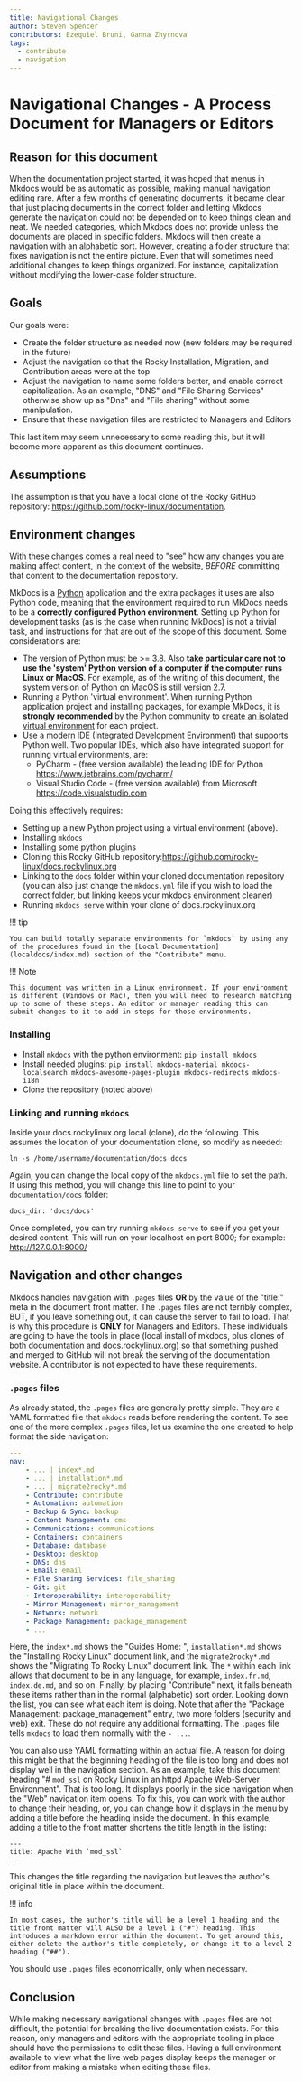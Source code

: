 ```yaml
---
title: Navigational Changes
author: Steven Spencer
contributors: Ezequiel Bruni, Ganna Zhyrnova
tags:
  - contribute
  - navigation
---
```


# Navigational Changes - A Process Document for Managers or Editors

## Reason for this document

When the documentation project started, it was hoped that menus in Mkdocs would be as automatic as possible, making manual navigation editing rare. After a few months of generating documents, it became clear that just placing documents in the correct folder and letting Mkdocs generate the navigation could not be depended on to keep things clean and neat. We needed categories, which Mkdocs does not provide unless the documents are placed in specific folders. Mkdocs will then create a navigation with an alphabetic sort. However, creating a folder structure that fixes navigation is not the entire picture. Even that will sometimes need additional changes to keep things organized. For instance, capitalization without modifying the lower-case folder structure.

## Goals

Our goals were:

- Create the folder structure as needed now (new folders may be required in the future)
- Adjust the navigation so that the Rocky Installation, Migration, and Contribution areas were at the top
- Adjust the navigation to name some folders better, and enable correct capitalization. As an example, "DNS" and "File Sharing Services" otherwise show up as "Dns" and "File sharing" without some manipulation.
- Ensure that these navigation files are restricted to Managers and Editors

This last item may seem unnecessary to some reading this, but it will become more apparent as this document continues.

## Assumptions

The assumption is that you have a local clone of the Rocky GitHub repository: <https://github.com/rocky-linux/documentation>.

## Environment changes

With these changes comes a real need to "see" how any changes you are making affect content, in the context of the website, *BEFORE* committing that content to the documentation repository.

MkDocs is a [Python](https://www.python.org) application and the extra packages it uses are also Python code, meaning that the environment required to run MkDocs needs to be a **correctly configured Python environment**. Setting up Python for development tasks (as is the case when running MkDocs) is not a trivial task, and instructions for that are out of the scope of this document. Some considerations are:

- The version of Python must be >= 3.8. Also **take particular care not to use the 'system' Python version of a computer if the computer runs Linux or MacOS**. For example, as of the writing of this document, the system version of Python on MacOS is still version 2.7.
- Running a Python 'virtual environment'. When running Python application project and installing packages, for example MkDocs, it is **strongly recommended** by the Python community to [create an isolated virtual environment](https://realpython.com/python-virtual-environments-a-primer/) for each project.
- Use a modern IDE (Integrated Development Environment) that supports Python well. Two popular IDEs, which also have integrated support for running virtual environments, are:
    - PyCharm - (free version available) the leading IDE for Python <https://www.jetbrains.com/pycharm/>
    - Visual Studio Code - (free version available) from Microsoft <https://code.visualstudio.com>

Doing this effectively requires:

- Setting up a new Python project using a virtual environment (above).
- Installing `mkdocs`
- Installing some python plugins
- Cloning this Rocky GitHub repository:<https://github.com/rocky-linux/docs.rockylinux.org>
- Linking to the `docs` folder within your cloned documentation repository (you can also just change the `mkdocs.yml` file if you wish to load the correct folder, but linking keeps your mkdocs environment cleaner)
- Running `mkdocs serve` within your clone of docs.rockylinux.org

!!! tip

    You can build totally separate environments for `mkdocs` by using any of the procedures found in the [Local Documentation](localdocs/index.md) section of the "Contribute" menu.

!!! Note

    This document was written in a Linux environment. If your environment is different (Windows or Mac), then you will need to research matching up to some of these steps. An editor or manager reading this can submit changes to it to add in steps for those environments.

### Installing

- Install `mkdocs` with the python environment: `pip install mkdocs`
- Install needed plugins:  `pip install mkdocs-material mkdocs-localsearch mkdocs-awesome-pages-plugin mkdocs-redirects mkdocs-i18n`
- Clone the repository (noted above)

### Linking and running `mkdocs`

Inside your docs.rockylinux.org local (clone), do the following. This assumes the location of your documentation clone, so modify as needed:

`ln -s /home/username/documentation/docs docs`

Again, you can change the local copy of the `mkdocs.yml` file to set the path. If using this method, you will change this line to point to your `documentation/docs` folder:

```text
docs_dir: 'docs/docs'
```

Once completed, you can try running `mkdocs serve` to see if you get your desired content. This will run on your localhost on port 8000; for example: <http://127.0.0.1:8000/>

## Navigation and other changes

Mkdocs handles navigation with `.pages` files **OR** by the value of the "title:" meta in the document front matter. The `.pages` files are not terribly complex, BUT, if you leave something out, it can cause the server to fail to load. That is why this procedure is **ONLY** for Managers and Editors. These individuals are going to have the tools in place (local install of mkdocs, plus clones of both documentation and docs.rockylinux.org) so that something pushed and merged to GitHub will not break the serving of the documentation website. A contributor is not expected to have these requirements.

### `.pages` files

As already stated, the `.pages` files are generally pretty simple. They are a YAML formatted file that `mkdocs` reads before rendering the content. To see one of the more complex `.pages` files, let us examine the one created to help format the side navigation:

```yaml
---
nav:
    - ... | index*.md
    - ... | installation*.md
    - ... | migrate2rocky*.md
    - Contribute: contribute
    - Automation: automation
    - Backup & Sync: backup
    - Content Management: cms
    - Communications: communications
    - Containers: containers
    - Database: database
    - Desktop: desktop
    - DNS: dns
    - Email: email
    - File Sharing Services: file_sharing
    - Git: git
    - Interoperability: interoperability
    - Mirror Management: mirror_management
    - Network: network
    - Package Management: package_management
    - ...
```

Here, the `index*.md` shows the "Guides Home: ", `installation*.md` shows the "Installing Rocky Linux" document link, and the `migrate2rocky*.md` shows the "Migrating To Rocky Linux" document link. The `*` within each link allows that document to be in any language, for example, `index.fr.md`, `index.de.md`, and so on. Finally, by placing "Contribute" next, it falls beneath these items rather than in the normal (alphabetic) sort order. Looking down the list, you can see what each item is doing. Note that after the "Package Management: package_management" entry, two more folders (security and web) exit. These do not require any additional formatting. The `.pages` file tells `mkdocs` to load them normally with the `- ...`.

You can also use YAML formatting within an actual file. A reason for doing this might be that the beginning heading of the file is too long and does not display well in the navigation section. As an example, take this document heading "# `mod_ssl` on Rocky Linux in an httpd Apache Web-Server Environment". That is too long. It displays poorly in the side navigation when the "Web" navigation item opens. To fix this, you can work with the author to change their heading, or, you can change how it displays in the menu by adding a title before the heading inside the document. In this example, adding a title to the front matter shortens the title length in the listing:

```text
---
title: Apache With `mod_ssl`
---
```

This changes the title regarding the navigation but leaves the author's original title in place within the document.

!!! info

    In most cases, the author's title will be a level 1 heading and the title front matter will ALSO be a level 1 ("#") heading. This introduces a markdown error within the document. To get around this, either delete the author's title completely, or change it to a level 2 heading ("##").

You should use `.pages` files economically, only when necessary.

## Conclusion

While making necessary navigational changes with `.pages` files are not difficult, the potential for breaking the live documentation exists. For this reason, only managers and editors with the appropriate tooling in place should have the permissions to edit these files. Having a full environment available to view what the live web pages display keeps the manager or editor from making a mistake when editing these files.
